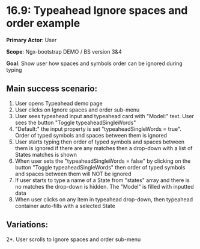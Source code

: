 16.9: Typeahead Ignore spaces and order example
==============================================
**Primary Actor**: User

**Scope**: Ngx-bootstrap DEMO / BS version 3&4

**Goal**: Show user how spaces and symbols order can be ignored during typing

Main success scenario:
----------------------
1. User opens Typeahead demo page
2. User clicks on Ignore spaces and order sub-menu
3. User sees typeahead input and typeahead card with "Model:" text. User sees the button "Toggle typeaheadSingleWords"
4. "Default:" the input property is set "typeaheadSingleWords = true". Order of typed symbols and spaces between them is ignored
5. User starts typing then order of typed symbols and spaces between them is ignored if there are any matches then a drop-down with a list of States matches is shown
7. When user sets the "typeaheadSingleWords = false" by clicking on the button "Toggle typeaheadSingleWords" then order of typed symbols and spaces between them will NOT be ignored
8. If user starts to type a name of a State from "states" array and there is no matches the drop-down is hidden. The "Model" is filled with inputted data
9. When user clicks on any item in typeahead drop-down, then typeahead container auto-fills with a selected State

Variations:
-----------
2*. User scrolls to Ignore spaces and order sub-menu
